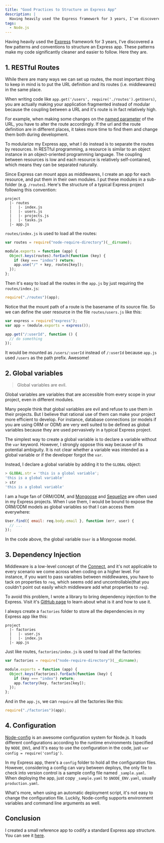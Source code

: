 ```yaml
---
title: "Good Practices to Structure an Express App"
description: |
  Having heavily used the Express framework for 3 years, I’ve discovered a few patterns and conventions to structure an Express app. These patterns make my code significantly cleaner and easier to follow.
tags:
  - Node.js
---
```


Having heavily used the [Express](http://expressjs.com) framework for 3 years, I’ve discovered a few patterns and conventions to structure an Express app. These patterns make my code significantly cleaner and easier to follow. Here they are.

## 1. RESTful Routes

While there are many ways we can set up routes, the most important thing to keep in mind is to put the URL definition and its routes (i.e. middlewares) in the same place.

When writing code like `app.get('/users', require('./routes').getUsers)`, you are actually making your application fragmented instead of modular because the coupling between a URL and it's route is in fact relatively high.

For example, when making some changes on the [named parameter](http://expressjs.com/4x/api.html#req.params) of the URL, you have to alter the route accordingly. If the url and the route definition are in different places, it takes more time to find them and change them both during development.

To modularize my Express app, what I do instead is to separate the routes by resources. In RESTful programming, a resource is similar to an object instance in an object-oriented programming language. The coupling between resources is low and each resource is relatively self-contained, which means they can be separated naturally.

<!-- more -->

Since Express can mount apps as middlewares, I create an app for each resource, and put them in their own modules. I put these modules in a sub-folder (e.g. `/routes`). Here's the structure of a typical Express project following this convention:

    project
      |- routes
      |   |- index.js
      |   |- users.js
      |   |- projects.js
      |   |- tasks.js
      |- app.js

`routes/index.js` is used to load all the routes:

```javascript
var routes = require("node-require-directory")(__dirname);

module.exports = function (app) {
  Object.keys(routes).forEach(function (key) {
    if (key === "index") return;
    app.use("/" + key, routes[key]);
  });
};
```

Then it's easy to load all the routes in the `app.js` by just requiring the `routes/index.js`:

```javascript
require("./routes")(app);
```

Notice that the mount path of a route is the basename of its source file. So we can define the user resource in the file `routes/users.js` like this:

```javascript
var express = require("express");
var app = (module.exports = express());

app.get("/:userId", function () {
  // do something
});
```

It would be mounted as `/users/:userId` instead of `/:userId` because `app.js` used `/users` as the path prefix. Awesome!

## 2. Global variables

> Global variables are evil.

Global variables are variables that are accessible from every scope in your project, even in different modules.

Many people think that global variables are evil and refuse to use them in their projects. But I believe that rational use of them can make your project more efficient to develop. For instance, database connections (or models if you are using ORM or ODM) are very well suited to be defined as global variables because they are used pervasively in a typical Express project.

The simplest way to create a global variable is to declare a variable without the `var` keyword. However, I strongly oppose this way because of its potential ambiguity. It is not clear whether a variable was intended as a global variable or if the developer forgot the `var`.

Instead, I declare a global variable by adding it to the `GLOBAL` object:

```javascript
> GLOBAL.str = 'this is a global variable';
'this is a global variable'
> str
'this is a global variable'
```

I am a huge fan of ORM/ODM, and [Mongoose](http://mongoosejs.com) and [Sequelize](http://sequelizejs.com) are often used in my Express projects. When I use them, I would be bound to expose the ORM/ODM models as global variables so that I can access them everywhere:

```javascript
User.find({ email: req.body.email }, function (err, user) {
  // ...
});
```

In the code above, the global variable `User` is a Mongoose model.

## 3. Dependency Injection

Middleware is a low-level concept of the [Connect](http://www.senchalabs.org/connect/), and it's not applicable to every scenario we come across when coding on a higher level. For instance, if you want to pass variables between middlewares, you have to tack on properties to `req`, which seems odd and uncontrollable(that you couldn't point out easily which middleware add what properties to `req`).

To avoid this problem, I wrote a library to bring dependency injection to the Express. Visit it's [GitHub page](https://github.com/luin/express-di) to learn about what is it and how to use it.

I always create a `factories` folder to store all the dependencies in my Express app like this:

```
project
  |- factories
  |   |- user.js
  |   |- index.js
  |- app.js
```

Just like routes, `factories/index.js` is used to load all the factories:

```javascript
var factories = require("node-require-directory")(__dirname);

module.exports = function (app) {
  Object.keys(factories).forEach(function (key) {
    if (key === "index") return;
    app.factory(key, factories[key]);
  });
};
```

And in the `app.js`, we can `require` all the factories like this:

```javascript
require("./factories")(app);
```

## 4. Configuration

[Node-config](https://github.com/lorenwest/node-config) is an awesome configuration system for Node.js. It loads different configurations according to the runtime environments (specified by `NODE_ENV`), and It's easy to use the configuration in the code, just `var config = require('config')`.

In my Express app, there's a `config` folder to hold all the configuration files. However, considering a config can vary between deploys, the only file to check into version control is a sample config file named `_sample.yaml`. When deploying the app, just copy `_sample.yaml` to `$NODE_ENV.yaml`, usually `production.yaml`.

What's more, when using an automatic deployment script, it's not easy to change the configuration file. Luckily, Node-config supports environment variables and command line arguments as well.

## Conclusion

I created a small reference app to codify a standard Express app structure. You can see it [here](https://github.com/luin/express-mongoose).
